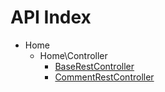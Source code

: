 API Index
=========

* Home
    * Home\Controller
        * [BaseRestController](Home-Controller-BaseRestController.md)
        * [CommentRestController](Home-Controller-CommentRestController.md)

